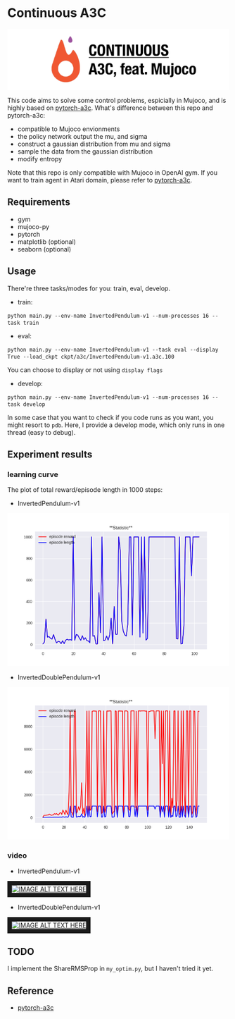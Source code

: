 # Continuous A3C

<p><img src="asset/logo.png" alt="Smiley face" align="middle"></p>

This code aims to solve some control problems, espicially in Mujoco, and is highly based on [pytorch-a3c](https://github.com/ikostrikov/pytorch-a3c). What's difference between this repo and pytorch-a3c:

- compatible to Mujoco envionments
- the policy network output the mu, and sigma 
- construct a gaussian distribution from mu and sigma
- sample the data from the gaussian distribution
- modify entropy

Note that this repo is only compatible with Mujoco in OpenAI gym. If you want to train agent in Atari domain, please refer to [pytorch-a3c](https://github.com/ikostrikov/pytorch-a3c).

## Requirements
- gym
- mujoco-py
- pytorch
- matplotlib (optional)
- seaborn (optional)

## Usage

There're three tasks/modes for you: train, eval, develop.

- train:
```
python main.py --env-name InvertedPendulum-v1 --num-processes 16 --task train
```
- eval:
```
python main.py --env-name InvertedPendulum-v1 --task eval --display True --load_ckpt ckpt/a3c/InvertedPendulum-v1.a3c.100 
```

You can choose to display or not using ```display flags```

- develop:
```
python main.py --env-name InvertedPendulum-v1 --num-processes 16 --task develop
```

In some case that you want to check if you code runs as you want, you might resort to ```pdb```. Here, I provide a develop mode, which only runs in one thread (easy to debug).


## Experiment results

### learning curve

The plot of total reward/episode length in 1000 steps:

- InvertedPendulum-v1

![](asset/InvertedPendulum-v1.a3c.log.png)

- InvertedDoublePendulum-v1

![](asset/InvertedDoublePendulum-v1.a3c.log.png)

### video

- InvertedPendulum-v1

<a href="http://www.youtube.com/watch?feature=player_embedded&v=E7QlRIkKuXo
" target="_blank"><img src="http://img.youtube.com/vi/E7QlRIkKuXo/0.jpg" 
alt="IMAGE ALT TEXT HERE" width="480" height="360" border="10" /></a>

- InvertedDoublePendulum-v1

<a href="http://www.youtube.com/watch?feature=player_embedded&v=WNiitHoz8x4
" target="_blank"><img src="http://img.youtube.com/vi/WNiitHoz8x4/0.jpg" 
alt="IMAGE ALT TEXT HERE" width="480" height="360" border="10" /></a>

## TODO
I implement the ShareRMSProp in ```my_optim.py```, but I haven't tried it yet.

## Reference
- [pytorch-a3c](https://github.com/ikostrikov/pytorch-a3c)
